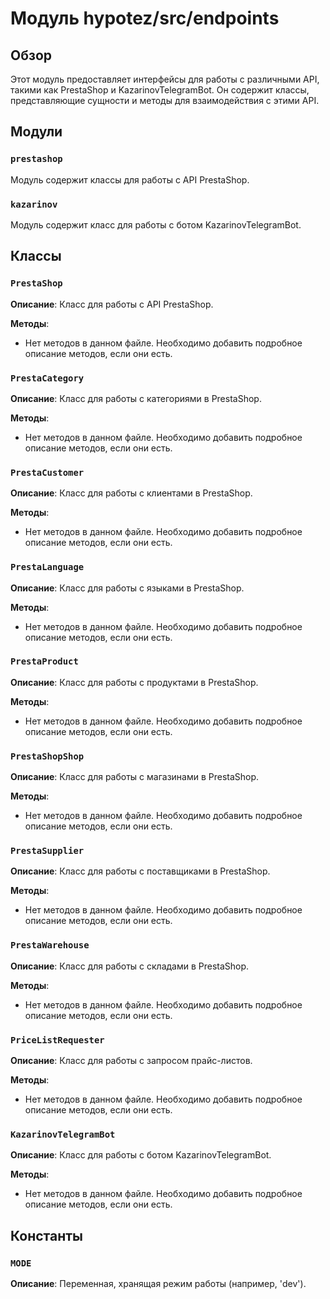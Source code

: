 # Модуль hypotez/src/endpoints

## Обзор

Этот модуль предоставляет интерфейсы для работы с различными API, такими как PrestaShop и KazarinovTelegramBot. Он содержит классы, представляющие сущности и методы для взаимодействия с этими API.


## Модули

### `prestashop`

Модуль содержит классы для работы с API PrestaShop.

### `kazarinov`

Модуль содержит класс для работы с ботом KazarinovTelegramBot.


## Классы

### `PrestaShop`

**Описание**: Класс для работы с API PrestaShop.

**Методы**:

- Нет методов в данном файле.  Необходимо добавить подробное описание методов, если они есть.


### `PrestaCategory`

**Описание**: Класс для работы с категориями в PrestaShop.

**Методы**:

- Нет методов в данном файле.  Необходимо добавить подробное описание методов, если они есть.


### `PrestaCustomer`

**Описание**: Класс для работы с клиентами в PrestaShop.

**Методы**:

- Нет методов в данном файле.  Необходимо добавить подробное описание методов, если они есть.


### `PrestaLanguage`

**Описание**: Класс для работы с языками в PrestaShop.

**Методы**:

- Нет методов в данном файле.  Необходимо добавить подробное описание методов, если они есть.


### `PrestaProduct`

**Описание**: Класс для работы с продуктами в PrestaShop.

**Методы**:

- Нет методов в данном файле.  Необходимо добавить подробное описание методов, если они есть.


### `PrestaShopShop`

**Описание**: Класс для работы с магазинами в PrestaShop.

**Методы**:

- Нет методов в данном файле.  Необходимо добавить подробное описание методов, если они есть.


### `PrestaSupplier`

**Описание**: Класс для работы с поставщиками в PrestaShop.

**Методы**:

- Нет методов в данном файле.  Необходимо добавить подробное описание методов, если они есть.


### `PrestaWarehouse`

**Описание**: Класс для работы с складами в PrestaShop.

**Методы**:

- Нет методов в данном файле.  Необходимо добавить подробное описание методов, если они есть.


### `PriceListRequester`

**Описание**: Класс для работы с запросом прайс-листов.

**Методы**:

- Нет методов в данном файле.  Необходимо добавить подробное описание методов, если они есть.


### `KazarinovTelegramBot`

**Описание**: Класс для работы с ботом KazarinovTelegramBot.

**Методы**:

- Нет методов в данном файле.  Необходимо добавить подробное описание методов, если они есть.


## Константы

### `MODE`

**Описание**: Переменная, хранящая режим работы (например, 'dev').